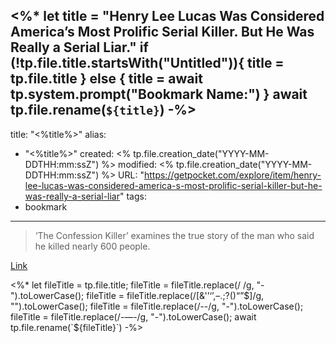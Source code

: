 <%*
let title = "Henry Lee Lucas Was Considered America’s Most Prolific Serial Killer. But He Was Really a Serial Liar."
if (!tp.file.title.startsWith("Untitled")){
	title = tp.file.title
} else {
	title = await tp.system.prompt("Bookmark Name:")
}
await tp.file.rename(`${title}`)
-%>
---
title: "<%title%>"
alias:
- "<%title%>"
created: <% tp.file.creation_date("YYYY-MM-DDTHH:mm:ssZ") %>
modified: <% tp.file.creation_date("YYYY-MM-DDTHH:mm:ssZ") %>
URL:  "https://getpocket.com/explore/item/henry-lee-lucas-was-considered-america-s-most-prolific-serial-killer-but-he-was-really-a-serial-liar"
tags:
- bookmark
---

> ‘The Confession Killer’ examines the true story of the man who said he killed nearly 600 people.

[Link](https://getpocket.com/explore/item/henry-lee-lucas-was-considered-america-s-most-prolific-serial-killer-but-he-was-really-a-serial-liar)

<%*
let fileTitle = tp.file.title;
fileTitle = fileTitle.replace(/ /g, "-").toLowerCase();
fileTitle = fileTitle.replace(/[&'’‘’,–.;?()“”$]/g, "").toLowerCase();
fileTitle = fileTitle.replace(/--/g, "-").toLowerCase();
fileTitle = fileTitle.replace(/-—-/g, "-").toLowerCase();
await tp.file.rename(`${fileTitle}`)
-%>